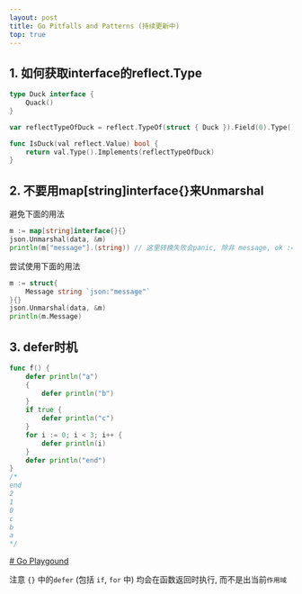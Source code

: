 ```yaml
---
layout: post
title: Go Pitfalls and Patterns (持续更新中)
top: true
---
```


## 1. 如何获取interface的reflect.Type

```go
type Duck interface {
	Quack()
}

var reflectTypeOfDuck = reflect.TypeOf(struct { Duck }).Field(0).Type()

func IsDuck(val reflect.Value) bool {
	return val.Type().Implements(reflectTypeOfDuck)
}
```

## 2. 不要用map[string]interface{}来Unmarshal
避免下面的用法
```go
m := map[string]interface{}{}
json.Unmarshal(data, &m)
println(m["message"].(string)) // 这里转换失败会panic, 除非 message, ok := m["message"].(string)
```
尝试使用下面的用法
```go
m := struct{
	Message string `json:"message"`
}{}
json.Unmarshal(data, &m)
println(m.Message)
```

## 3. defer时机

```go
func f() {
	defer println("a")
	{
		defer println("b")
	}
	if true {
		defer println("c")
	}
	for i := 0; i < 3; i++ {
		defer println(i)
	}
	defer println("end")
}
/*
end
2
1
0
c
b
a
*/
```
[# Go Playgound](https://play.golang.org/p/sJgplht4L6h)

注意 `{}` 中的`defer` (包括 `if`, `for` 中) 均会在函数返回时执行, 而不是出当前`作用域`
